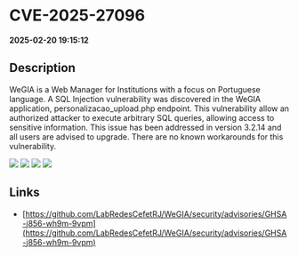 # CVE-2025-27096

**2025-02-20 19:15:12**

## Description
WeGIA is a Web Manager for Institutions with a focus on Portuguese language. A SQL Injection vulnerability was discovered in the WeGIA application, personalizacao_upload.php endpoint. This vulnerability allow an authorized attacker to execute arbitrary SQL queries, allowing access to sensitive information. This issue has been addressed in version 3.2.14 and all users are advised to upgrade. There are no known workarounds for this vulnerability.

![](https://img.shields.io/static/v1?label=Exploit&message=Yes&color=red)
![](https://img.shields.io/static/v1?label=Score&message=9.4&color=red)
![](https://img.shields.io/static/v1?label=Severity&message=CRITICAL&color=red)
![](https://img.shields.io/static/v1?label=CWE&message=SQL&color=green)

## Links
- [https://github.com/LabRedesCefetRJ/WeGIA/security/advisories/GHSA-j856-wh9m-9vpm](https://github.com/LabRedesCefetRJ/WeGIA/security/advisories/GHSA-j856-wh9m-9vpm)
